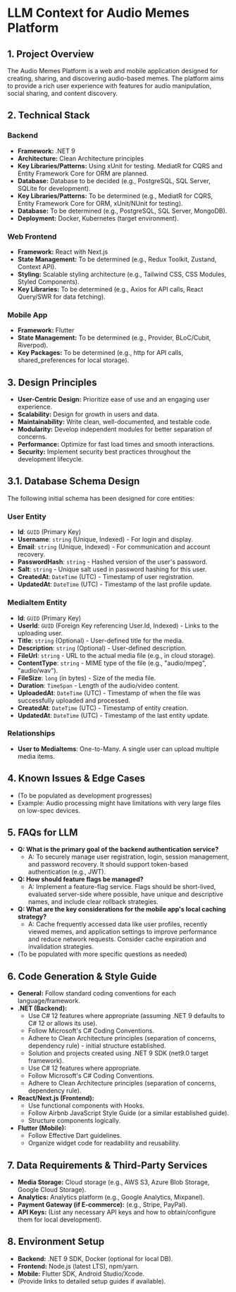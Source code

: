 # LLM Context for Audio Memes Platform

## 1. Project Overview
The Audio Memes Platform is a web and mobile application designed for creating, sharing, and discovering audio-based memes. The platform aims to provide a rich user experience with features for audio manipulation, social sharing, and content discovery.

## 2. Technical Stack

### Backend
- **Framework:** .NET 9
- **Architecture:** Clean Architecture principles
- **Key Libraries/Patterns:** Using xUnit for testing. MediatR for CQRS and Entity Framework Core for ORM are planned.
- **Database:** Database to be decided (e.g., PostgreSQL, SQL Server, SQLite for development).
- **Key Libraries/Patterns:** To be determined (e.g., MediatR for CQRS, Entity Framework Core for ORM, xUnit/NUnit for testing).
- **Database:** To be determined (e.g., PostgreSQL, SQL Server, MongoDB).
- **Deployment:** Docker, Kubernetes (target environment).

### Web Frontend
- **Framework:** React with Next.js
- **State Management:** To be determined (e.g., Redux Toolkit, Zustand, Context API).
- **Styling:** Scalable styling architecture (e.g., Tailwind CSS, CSS Modules, Styled Components).
- **Key Libraries:** To be determined (e.g., Axios for API calls, React Query/SWR for data fetching).

### Mobile App
- **Framework:** Flutter
- **State Management:** To be determined (e.g., Provider, BLoC/Cubit, Riverpod).
- **Key Packages:** To be determined (e.g., http for API calls, shared_preferences for local storage).

## 3. Design Principles
- **User-Centric Design:** Prioritize ease of use and an engaging user experience.
- **Scalability:** Design for growth in users and data.
- **Maintainability:** Write clean, well-documented, and testable code.
- **Modularity:** Develop independent modules for better separation of concerns.
- **Performance:** Optimize for fast load times and smooth interactions.
- **Security:** Implement security best practices throughout the development lifecycle.

## 3.1. Database Schema Design

The following initial schema has been designed for core entities:

### User Entity
- **Id**: `GUID` (Primary Key)
- **Username**: `string` (Unique, Indexed) - For login and display.
- **Email**: `string` (Unique, Indexed) - For communication and account recovery.
- **PasswordHash**: `string` - Hashed version of the user's password.
- **Salt**: `string` - Unique salt used in password hashing for this user.
- **CreatedAt**: `DateTime` (UTC) - Timestamp of user registration.
- **UpdatedAt**: `DateTime` (UTC) - Timestamp of the last profile update.

### MediaItem Entity
- **Id**: `GUID` (Primary Key)
- **UserId**: `GUID` (Foreign Key referencing User.Id, Indexed) - Links to the uploading user.
- **Title**: `string` (Optional) - User-defined title for the media.
- **Description**: `string` (Optional) - User-defined description.
- **FileUrl**: `string` - URL to the actual media file (e.g., in cloud storage).
- **ContentType**: `string` - MIME type of the file (e.g., "audio/mpeg", "audio/wav").
- **FileSize**: `long` (in bytes) - Size of the media file.
- **Duration**: `TimeSpan` - Length of the audio/video content.
- **UploadedAt**: `DateTime` (UTC) - Timestamp of when the file was successfully uploaded and processed.
- **CreatedAt**: `DateTime` (UTC) - Timestamp of entity creation.
- **UpdatedAt**: `DateTime` (UTC) - Timestamp of the last entity update.

### Relationships
- **User to MediaItems**: One-to-Many. A single user can upload multiple media items.

## 4. Known Issues & Edge Cases
- (To be populated as development progresses)
- Example: Audio processing might have limitations with very large files on low-spec devices.

## 5. FAQs for LLM
- **Q: What is the primary goal of the backend authentication service?**
  - A: To securely manage user registration, login, session management, and password recovery. It should support token-based authentication (e.g., JWT).
- **Q: How should feature flags be managed?**
  - A: Implement a feature-flag service. Flags should be short-lived, evaluated server-side where possible, have unique and descriptive names, and include clear rollback strategies.
- **Q: What are the key considerations for the mobile app's local caching strategy?**
  - A: Cache frequently accessed data like user profiles, recently viewed memes, and application settings to improve performance and reduce network requests. Consider cache expiration and invalidation strategies.
- (To be populated with more specific questions as needed)

## 6. Code Generation & Style Guide
- **General:** Follow standard coding conventions for each language/framework.
- **.NET (Backend):**
    - Use C# 12 features where appropriate (assuming .NET 9 defaults to C# 12 or allows its use).
    - Follow Microsoft's C# Coding Conventions.
    - Adhere to Clean Architecture principles (separation of concerns, dependency rule) - initial structure established.
    - Solution and projects created using .NET 9 SDK (net9.0 target framework).
    - Use C# 12 features where appropriate.
    - Follow Microsoft's C# Coding Conventions.
    - Adhere to Clean Architecture principles (separation of concerns, dependency rule).
- **React/Next.js (Frontend):**
    - Use functional components with Hooks.
    - Follow Airbnb JavaScript Style Guide (or a similar established guide).
    - Structure components logically.
- **Flutter (Mobile):**
    - Follow Effective Dart guidelines.
    - Organize widget code for readability and reusability.

## 7. Data Requirements & Third-Party Services
- **Media Storage:** Cloud storage (e.g., AWS S3, Azure Blob Storage, Google Cloud Storage).
- **Analytics:** Analytics platform (e.g., Google Analytics, Mixpanel).
- **Payment Gateway (if E-commerce):** (e.g., Stripe, PayPal).
- **API Keys:** (List any necessary API keys and how to obtain/configure them for local development).

## 8. Environment Setup
- **Backend:** .NET 9 SDK, Docker (optional for local DB).
- **Frontend:** Node.js (latest LTS), npm/yarn.
- **Mobile:** Flutter SDK, Android Studio/Xcode.
- (Provide links to detailed setup guides if available).
